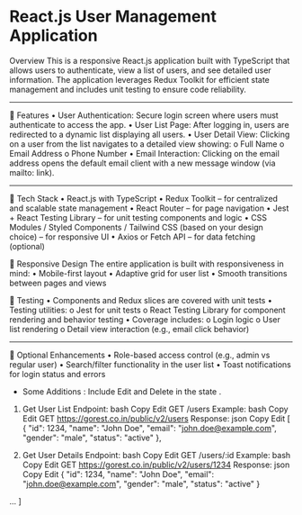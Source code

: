 # React.js User Management Application

Overview
This is a responsive React.js application built with TypeScript that allows users to authenticate, view a list of users, and see detailed user information. The application leverages Redux Toolkit for efficient state management and includes unit testing to ensure code reliability.
________________________________________
🔐 Features
•	User Authentication:
Secure login screen where users must authenticate to access the app.
•	User List Page:
After logging in, users are redirected to a dynamic list displaying all users.
•	User Detail View:
Clicking on a user from the list navigates to a detailed view showing:
o	Full Name
o	Email Address
o	Phone Number
•	Email Interaction:
Clicking on the email address opens the default email client with a new message window (via mailto: link).
________________________________________
🧠 Tech Stack
•	React.js with TypeScript
•	Redux Toolkit – for centralized and scalable state management
•	React Router – for page navigation
•	Jest + React Testing Library – for unit testing components and logic
•	CSS Modules / Styled Components / Tailwind CSS (based on your design choice) – for responsive UI
•	Axios or Fetch API – for data fetching (optional)


📱 Responsive Design
The entire application is built with responsiveness in mind:
•	Mobile-first layout
•	Adaptive grid for user list
•	Smooth transitions between pages and views



🧪 Testing
•	Components and Redux slices are covered with unit tests
•	Testing utilities:
o	Jest for unit tests
o	React Testing Library for component rendering and behavior testing
•	Coverage includes:
o	Login logic
o	User list rendering
o	Detail view interaction (e.g., email click behavior)
________________________________________
🔧 Optional Enhancements
•	Role-based access control (e.g., admin vs regular user)
•	Search/filter functionality in the user list
•	Toast notifications for login status and errors

* Some Additions : Include Edit and Delete in the state .

1. Get User List
Endpoint:
bash
Copy
Edit
GET /users
Example:
bash
Copy
Edit
GET https://gorest.co.in/public/v2/users
Response:
json
Copy
Edit
[
  {
    "id": 1234,
    "name": "John Doe",
    "email": "john.doe@example.com",
    "gender": "male",
    "status": "active"
  },


2. Get User Details
Endpoint:
bash
Copy
Edit
GET /users/:id
Example:
bash
Copy
Edit
GET https://gorest.co.in/public/v2/users/1234
Response:
json
Copy
Edit
{
  "id": 1234,
  "name": "John Doe",
  "email": "john.doe@example.com",
  "gender": "male",
  "status": "active"
}

  ...
]



